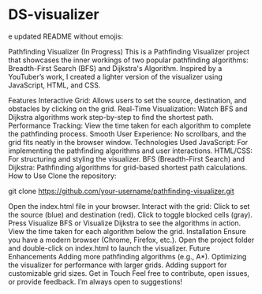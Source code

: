 # DS-visualizer

e updated README without emojis:

Pathfinding Visualizer (In Progress)
This is a Pathfinding Visualizer project that showcases the inner workings of two popular pathfinding algorithms: Breadth-First Search (BFS) and Dijkstra's Algorithm. Inspired by a YouTuber’s work, I created a lighter version of the visualizer using JavaScript, HTML, and CSS.

Features
Interactive Grid: Allows users to set the source, destination, and obstacles by clicking on the grid.
Real-Time Visualization: Watch BFS and Dijkstra algorithms work step-by-step to find the shortest path.
Performance Tracking: View the time taken for each algorithm to complete the pathfinding process.
Smooth User Experience: No scrollbars, and the grid fits neatly in the browser window.
Technologies Used
JavaScript: For implementing the pathfinding algorithms and user interactions.
HTML/CSS: For structuring and styling the visualizer.
BFS (Breadth-First Search) and Dijkstra: Pathfinding algorithms for grid-based shortest path calculations.
How to Use
Clone the repository:

git clone https://github.com/your-username/pathfinding-visualizer.git

Open the index.html file in your browser.
Interact with the grid:
Click to set the source (blue) and destination (red).
Click to toggle blocked cells (gray).
Press Visualize BFS or Visualize Dijkstra to see the algorithms in action.
View the time taken for each algorithm below the grid.
Installation
Ensure you have a modern browser (Chrome, Firefox, etc.).
Open the project folder and double-click on index.html to launch the visualizer.
Future Enhancements
Adding more pathfinding algorithms (e.g., A*).
Optimizing the visualizer for performance with larger grids.
Adding support for customizable grid sizes.
Get in Touch
Feel free to contribute, open issues, or provide feedback. I’m always open to suggestions!
